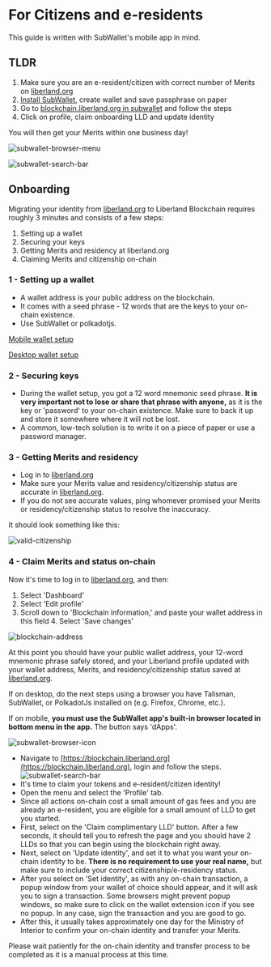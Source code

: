 # For Citizens and e-residents

This guide is written with SubWallet's mobile app in mind. 

## TLDR

1. Make sure you are an e-resident/citizen with correct number of Merits on [liberland.org](www.liberland.org)
2. [Install SubWallet](https://www.subwallet.app/download.html), create wallet and save passphrase on paper
3. Go to [blockchain.liberland.org in subwallet](https://mobile.subwallet.app/browser?url=https%3A%2F%2Fblockchain.liberland.org%2F) and follow the steps
4. Click on profile, claim onboarding LLD and update identity

You will then get your Merits within one business day!

   ![subwallet-browser-menu](../media/subwallet/subwallet_browser_menu.png)

   ![subwallet-search-bar](../media/subwallet/subwallet_search_bar.jpg)

## Onboarding
Migrating your identity from [liberland.org](www.liberland.org) to Liberland Blockchain requires roughly 3 minutes and consists of a few steps:
1. Setting up a wallet
2. Securing your keys
3. Getting Merits and residency at liberland.org
4. Claiming Merits and citizenship on-chain

### 1 - Setting up a wallet
* A wallet address is your public address on the blockchain.
* It comes with a seed phrase - 12 words that are the keys to your on-chain existence.
* Use SubWallet or polkadotjs.

[Mobile wallet setup](mobile-wallet.md)

[Desktop wallet setup](desktop-wallet.md)

### 2 -  Securing keys
* During the wallet setup, you got a 12 word mnemonic seed phrase. **It is very important not to lose or share that phrase with anyone,** as it is the key or 'password' to your on-chain existence. Make sure to back it up and store it somewhere where it will not be lost.
* A common, low-tech solution is to write it on a piece of paper or use a password manager.

### 3 - Getting Merits and residency
* Log in to [liberland.org](https://liberland.org)
* Make sure your Merits value and residency/citizenship status are accurate in [liberland.org](www.liberland.org).
* If you do not see accurate values, ping whomever promised your Merits or residency/citizenship status to resolve the inaccuracy.

It should look something like this:

![valid-citizenship](../media/valid-citizen-org.png)

### 4 - Claim Merits and status on-chain

Now it's time to log in to [liberland.org](www.liberland.org), and then:

1. Select 'Dashboard'
2. Select 'Edit profile'
3. Scroll down to 'Blockchain information,' and paste your wallet address in this field 4. Select 'Save changes'

![blockchain-address](../media/blockchain-address.png)

At this point you should have your public wallet address, your 12-word mnemonic phrase safely stored, and your Liberland profile updated with your wallet address, Merits, and residency/citizenship status saved at [liberland.org](www.liberland.org).

If on desktop, do the next steps using a browser you have Talisman, SubWallet, or PolkadotJs installed on (e.g. Firefox, Chrome, etc.).

If on mobile, **you must use the SubWallet app's built-in browser located in bottom menu in the app.** The button says 'dApps'.

![subwallet-browser-icon](../media/subwallet/subwallet_browser_icon.png)

* Navigate to [https://blockchain.liberland.org](https://blockchain.liberland.org), login and follow the steps.
![subwallet-search-bar](../media/subwallet/subwallet_search_bar.jpg)
* It's time to claim your tokens and e-resident/citizen identity!
* Open the menu and select the 'Profile' tab.
* Since all actions on-chain cost a small amount of gas fees and you are already an e-resident, you are eligible for a small amount of LLD to get you started.
* First, select on the 'Claim complimentary LLD' button. After a few seconds, it should tell you to refresh the page and you should have 2 LLDs so that you can begin using the blockchain right away.
* Next, select on 'Update identity', and set it to what you want your on-chain identity to be. **There is no requirement to use your real name,** but make sure to include your correct citizenship/e-residency status.
* After you select on 'Set identity', as with any on-chain transaction, a popup window from your wallet of choice should appear, and it will ask you to sign a transaction.
Some browsers might prevent popup windows, so make sure to click on the wallet extension icon if you see no popup. In any case, sign the transaction and you are good to go.
* After this, it usually takes approximately one day for the Ministry of Interior to confirm your on-chain identity and transfer your Merits.

Please wait patiently for the on-chain identity and transfer process to be completed as it is a manual process at this time.